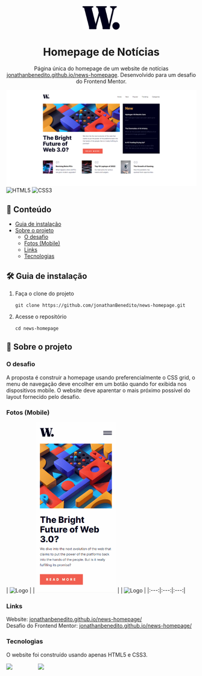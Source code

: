 <div align="center">
  <img alt="Logo" src="src/images/logo.svg" width="100" />
</div>
<h1 align="center">
  Homepage de Notícias
</h1>
<p align="center">
    Página única do homepage de um website de notícias <a href="https://jonathanbenedito.github.io/portfolio" target="_blank">jonathanbenedito.github.io/news-homepage</a>. Desenvolvido para um desafio do Frontend Mentor.
</p>

![demo](design/news-homepage-desktop.png)
![HTML5](https://img.shields.io/badge/html5-%23E34F26.svg?style=for-the-badge&logo=html5&logoColor=white)
![CSS3](https://img.shields.io/badge/css3-%231572B6.svg?style=for-the-badge&logo=css3&logoColor=white)

## 📜 Conteúdo

- [Guia de instalação](#guia-de-instalação)
- [Sobre o projeto](#sobre-o-projeto)
  - [O desafio](#o-desafio)
  - [Fotos (Mobile)](#fotos-mobile)
  - [Links](#links)
  - [Tecnologias](#tecnologias)

## 🛠 Guia de instalação

1. Faça o clone do projeto
    ```
    git clone https://github.com/jonathanBenedito/news-homepage.git
    ```

2. Acesse o repositório
    ```
    cd news-homepage
    ```

## 💬 Sobre o projeto

### O desafio

A proposta é construir a homepage usando preferencialmente o CSS grid, o menu de navegação deve encolher em um botão quando for exibida nos dispositivos mobile. O website deve aparentar o mais próximo possível do layout fornecido pelo desafio.

### Fotos (Mobile)

| <img alt="Logo" src="design/news-homepage-mobile-animado.gif" height="450" /> |
| <img alt="Logo" src="design/news-homepage-mobile-animado-menu.gif" height="450"/> |
| <img alt="Logo" src="design/news-homepage-animado-tablet.gif" height="450"/> |
|:---:|:---:|:---:|

### Links

Website: <a href="https://jonathanbenedito.github.io/news-homepage/">jonathanbenedito.github.io/news-homepage/</a><br />
Desafio do Frontend Mentor: <a href="https://www.frontendmentor.io/challenges/news-homepage-H6SWTa1MFl">jonathanbenedito.github.io/news-homepage/</a>

### Tecnologias

O website foi construído usando apenas HTML5 e CSS3.

<div style="display: flex; margin-top: 15px; gap: 20px;">
  <img src="https://cdn.jsdelivr.net/gh/devicons/devicon/icons/html5/html5-original-wordmark.svg" width="64" />
  <img src="https://cdn.jsdelivr.net/gh/devicons/devicon/icons/css3/css3-original-wordmark.svg" width="64" />
</div>


          

